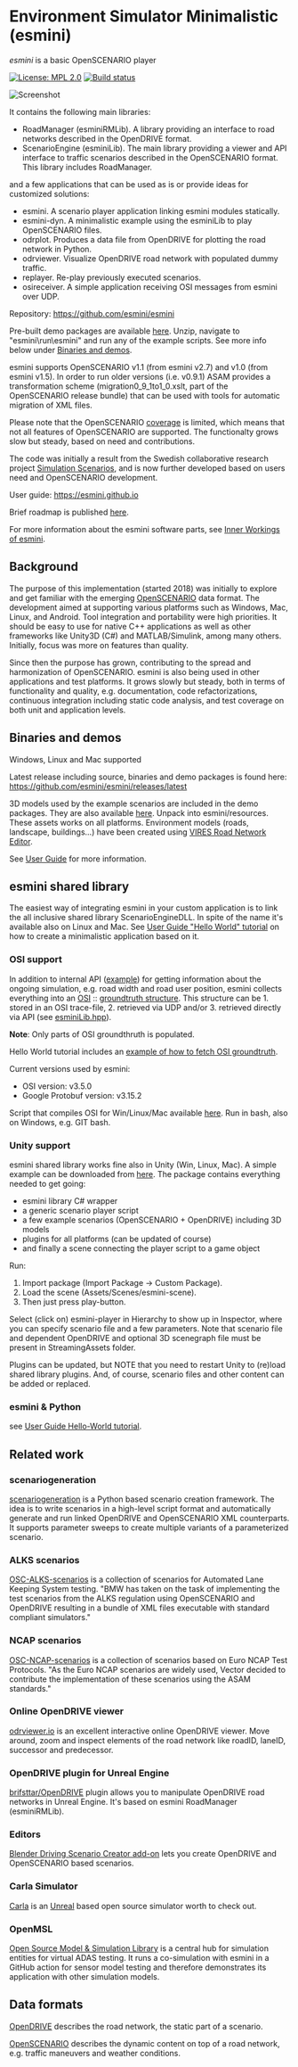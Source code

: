 # Environment Simulator Minimalistic (esmini)

*esmini* is a basic OpenSCENARIO player

[![License: MPL 2.0](https://img.shields.io/badge/License-MPL%202.0-brightgreen.svg)](https://opensource.org/licenses/MPL-2.0)
[![Build status](https://github.com/esmini/esmini/actions/workflows/ci.yml/badge.svg)](https://github.com/esmini/esmini/actions)

![Screenshot](https://github.com/esmini/esmini/blob/master/resources/screenshot.jpg?raw=true "Screenshot")

It contains the following main libraries:

- RoadManager (esminiRMLib). A library providing an interface to road networks described in the OpenDRIVE format.
- ScenarioEngine (esminiLib). The main library providing a viewer and API interface to traffic scenarios described in the OpenSCENARIO format. This library includes RoadManager.

and a few applications that can be used as is or provide ideas for customized solutions:

- esmini. A scenario player application linking esmini modules statically.
- esmini-dyn. A minimalistic example using the esminiLib to play OpenSCENARIO files.
- odrplot. Produces a data file from OpenDRIVE for plotting the road network in Python.
- odrviewer. Visualize OpenDRIVE road network with populated dummy traffic.
- replayer. Re-play previously executed scenarios.
- osireceiver. A simple application receiving OSI messages from esmini over UDP.

Repository: <https://github.com/esmini/esmini>

Pre-built demo packages are available [here](https://github.com/esmini/esmini/releases/latest). Unzip, navigate to "esmini\run\esmini" and run any of the example scripts. See more info below under [Binaries and demos](#binaries-and-demos).

esmini supports OpenSCENARIO v1.1 (from esmini v2.7) and v1.0 (from esmini v1.5). In order to run older versions (i.e. v0.9.1) ASAM provides a transformation scheme (migration0_9_1to1_0.xslt, part of the OpenSCENARIO release bundle) that can be used with tools for automatic migration of XML files.

Please note that the OpenSCENARIO [coverage](https://github.com/esmini/esmini/blob/master/osc_coverage.txt) is limited, which means that not all features of OpenSCENARIO are supported. The functionalty grows slow but steady, based on need and contributions.

The code was initially a result from the Swedish collaborative research project [Simulation Scenarios](https://sites.google.com/view/simulationscenarios), and is now further developed based on users need and OpenSCENARIO development.

User guide: https://esmini.github.io

Brief roadmap is published [here](https://docs.google.com/spreadsheets/d/e/2PACX-1vS83IWhiCWxVlDlx_51BsIZMihcy1mfZmC7YF-Mm6FyDA-ghMGaoZnmS207MaoxHdVoX2j4XKAH5u4T/pubhtml).

For more information about the esmini software parts, see [Inner Workings of esmini](https://github.com/esmini/esmini/blob/master/docs/InnerWorkings.md).

## Background

The purpose of this implementation (started 2018) was initially to explore and get familiar with the emerging [OpenSCENARIO](https://www.asam.net/standards/detail/openscenario/) data format. The development aimed at supporting various platforms such as Windows, Mac, Linux, and Android. Tool integration and portability were high priorities. It should be easy to use for native C++ applications as well as other frameworks like Unity3D (C#) and MATLAB/Simulink, among many others. Initially, focus was more on features than quality.

Since then the purpose has grown, contributing to the spread and harmonization of OpenSCENARIO. esmini is also being used in other applications and test platforms. It grows slowly but steady, both in terms of functionality and quality, e.g. documentation, code refactorizations, continuous integration including static code analysis, and test coverage on both unit and application levels.

## Binaries and demos
Windows, Linux and Mac supported

Latest release including source, binaries and demo packages is found here: https://github.com/esmini/esmini/releases/latest

3D models used by the example scenarios are included in the demo packages. They are also available [here](https://dl.dropboxusercontent.com/s/5gk8bvgzqiaaoco/models.7z?dl=0). Unpack into esmini/resources. These assets works on all platforms.
Environment models (roads, landscape, buildings...) have been created using [VIRES Road Network Editor](https://vires.mscsoftware.com/solutions/3d-environment-road-network).

See [User Guide](https://esmini.github.io) for more information.

## esmini shared library
The easiest way of integrating esmini in your custom application is to link the all inclusive shared library ScenarioEngineDLL. In spite of the name it's available also on Linux and Mac.
See [User Guide "Hello World" tutorial](https://esmini.github.io/#_hello_world_programming_tutorial) on how to create a minimalistic application based on it.

### OSI support
In addition to internal API ([example](https://esmini.github.io/#_fetch_state_of_scenario_objects)) for getting information about the ongoing simulation, e.g. road width and road user position, esmini collects everything into an [OSI](https://github.com/OpenSimulationInterface) :: [groundtruth structure](https://opensimulationinterface.github.io/osi-antora-generator/asamosi/V3.5.0/gen/structosi3_1_1GroundTruth.html). This structure can be 1. stored in an OSI trace-file, 2. retrieved via UDP and/or 3. retrieved directly via API (see [esminiLib.hpp](https://github.com/esmini/esmini/blob/3af727a3f95825bfcf8b1cbd7becf68ea26cf08e/EnvironmentSimulator/Libraries/esminiLib/esminiLib.hpp#L473)).

  **Note**: Only parts of OSI groundthruth is populated.

  Hello World tutorial includes an [example of how to fetch OSI groundtruth](https://esmini.github.io/#_osi_groundtruth).

  Current versions used by esmini:
   - OSI version: v3.5.0
   - Google Protobuf version: v3.15.2

  Script that compiles OSI for Win/Linux/Mac available [here](https://github.com/esmini/esmini/blob/master/scripts/generate_osi_libs.sh). Run in bash, also on Windows, e.g. GIT bash.

### Unity support
esmini shared library works fine also in Unity (Win, Linux, Mac). A simple example can be downloaded from [here](https://www.dropbox.com/s/sj53hz0zesxa681/esmini-player.unitypackage?dl=1). The package contains everything needed to get going:
- esmini library C# wrapper
- a generic scenario player script
- a few example scenarios (OpenSCENARIO + OpenDRIVE) including 3D models
- plugins for all platforms (can be updated of course)
- and finally a scene connecting the player script to a game object

Run:
1. Import package (Import Package -> Custom Package).
2. Load the scene (Assets/Scenes/esmini-scene).
3. Then just press play-button.

Select (click on) esmini-player in Hierarchy to show up in Inspector, where you can specify scenario file and a few parameters. Note that scenario file and dependent OpenDRIVE and optional 3D scenegraph file must be present in StreamingAssets folder.

Plugins can be updated, but NOTE that you need to restart Unity to (re)load shared library plugins. And, of course, scenario files and other content can be added or replaced.

### esmini & Python
see [User Guide Hello-World tutorial](https://esmini.github.io/#_python_binding).

## Related work
### scenariogeneration
[scenariogeneration](https://github.com/pyoscx/scenariogeneration) is a Python based scenario creation framework. The idea is to write scenarios in a high-level script format and automatically generate and run linked OpenDRIVE and OpenSCENARIO XML counterparts. It supports parameter sweeps to create multiple variants of a parameterized scenario.

### ALKS scenarios
[OSC-ALKS-scenarios](https://github.com/arauschert/OSC-ALKS-scenarios) is a collection of scenarios for Automated Lane Keeping System testing. "BMW has taken on the task of implementing the test scenarios from the ALKS regulation using OpenSCENARIO and OpenDRIVE resulting in a bundle of XML files executable with standard compliant simulators."

### NCAP scenarios
[OSC-NCAP-scenarios](https://github.com/vectorgrp/OSC-NCAP-scenarios) is a collection of scenarios based on Euro NCAP Test Protocols. "As the Euro NCAP scenarios are widely used, Vector decided to contribute the implementation of these scenarios using the ASAM standards."

### Online OpenDRIVE viewer
[odrviewer.io](https://odrviewer.io/) is an excellent interactive online OpenDRIVE viewer. Move around, zoom and inspect elements of the road network like roadID, laneID, successor and predecessor.

### OpenDRIVE plugin for Unreal Engine
[brifsttar/OpenDRIVE](https://github.com/brifsttar/OpenDRIVE) plugin allows you to manipulate OpenDRIVE road networks in Unreal Engine. It's based on esmini RoadManager (esminiRMLib).

### Editors

[Blender Driving Scenario Creator add-on](https://github.com/johschmitz/blender-driving-scenario-creator) lets you create OpenDRIVE and OpenSCENARIO based scenarios.

### Carla Simulator
[Carla](http://carla.org/) is an [Unreal](https://www.unrealengine.com/) based open source simulator worth to check out.

### OpenMSL
[Open Source Model & Simulation Library](https://github.com/openmsl) is a central hub for simulation entities for virtual ADAS testing. It runs a co-simulation with esmini in a GitHub action for sensor model testing and therefore demonstrates its application with other simulation models.

## Data formats

[OpenDRIVE](https://www.asam.net/standards/detail/opendrive/)
describes the road network, the static part of a scenario.

[OpenSCENARIO](https://www.asam.net/standards/detail/openscenario/)
describes the dynamic content on top of a road network, e.g. traffic maneuvers and weather conditions.
